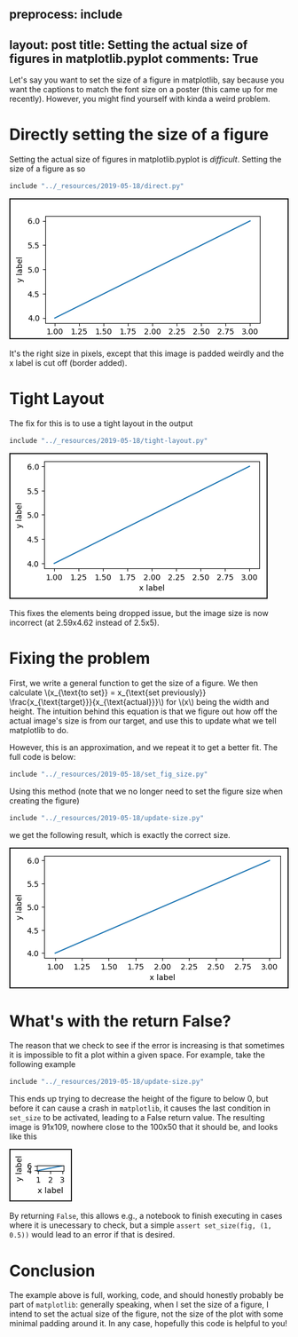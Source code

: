 preprocess:
    include
---
layout: post
title: Setting the actual size of figures in matplotlib.pyplot
comments: True
---

Let's say you want to set the size of a figure in matplotlib, say because you want the captions to match the font size on a poster (this came up for me recently). However, you might find yourself with kinda a  weird problem.

# Directly setting the size of a figure

Setting the actual size of figures in matplotlib.pyplot is *difficult*. Setting the size of a figure as so

```python
include "../_resources/2019-05-18/direct.py"
```

<img src="/resources/2019-05-18/direct.png" border="2"/>

It's the right size in pixels, except that this image is padded weirdly and the x label is cut off (border added).

# Tight Layout

The fix for this is to use a tight layout in the output

```python
include "../_resources/2019-05-18/tight-layout.py"
```

<img src="/resources/2019-05-18/tight-layout.png" border="2"/>

This fixes the elements being dropped issue, but the image size is now incorrect (at 2.59x4.62 instead of 2.5x5).

# Fixing the problem

First, we write a general function to get the size of a figure. We then calculate \\(x_{\\text{to set}} = x_{\\text{set previously}} \\frac{x_{\\text{target}}}{x_{\\text{actual}}}\\) for \\(x\\) being the width and height. The intuition behind this equation is that we figure out how off the actual image's size is from our target, and use this to update what we tell matplotlib to do.


However, this is an approximation, and we repeat it to get a better fit. The full code is below:

```python
include "../_resources/2019-05-18/set_fig_size.py"
```

Using this method (note that we no longer need to set the figure size when creating the figure)

```python
include "../_resources/2019-05-18/update-size.py"
```

we get the following result, which is exactly the correct size.

<img src="/resources/2019-05-18/update-size.png" border="2"/>

# What's with the return False?

The reason that we check to see if the error is increasing is that sometimes it is impossible to fit a plot within a given space. For example, take the following example

```python
include "../_resources/2019-05-18/update-size.py"
```

This ends up trying to decrease the height of the figure to below 0, but before it can cause a crash in `matplotlib`, it causes the last condition in `set_size` to be activated, leading to a False return value. The resulting image is 91x109, nowhere close to the 100x50 that it should be, and looks like this

<img src="/resources/2019-05-18/bad.png" border="2"/>


By returning `False`, this allows e.g., a notebook to finish executing in cases where it is unecessary to check, but a simple `assert set_size(fig, (1, 0.5))` would lead to an error if that is desired.

# Conclusion

The example above is full, working, code, and should honestly probably be part of `matplotlib`: generally speaking, when I set the size of a figure, I intend to set the actual size of the figure, not the size of the plot with some minimal padding around it. In any case, hopefully this code is helpful to you!
